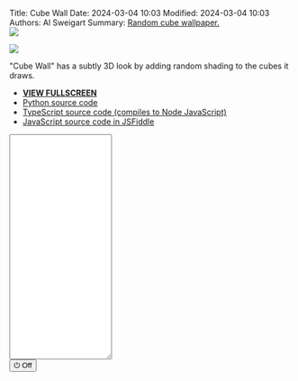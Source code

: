 Title: Cube Wall
Date: 2024-03-04 10:03
Modified: 2024-03-04 10:03
Authors: Al Sweigart
Summary: <a href="{filename}cube-wall.md">Random cube wallpaper.<br><img src="{static}/images/cube-wall-screenshot.webp" style="max-width: 640px;"></a>

<img src="{static}/images/cube-wall-screenshot.webp" style="max-width: 640px;">

"Cube Wall" has a subtly 3D look by adding random shading to the cubes it draws.


* **[VIEW FULLSCREEN](/static/cubewall-fullscreen.html)**
* [Python source code](https://github.com/asweigart/scrollart/blob/main/python/cubewall.py)
* [TypeScript source code (compiles to Node JavaScript)](https://github.com/asweigart/scrollart/blob/main/typescript/cubewall.ts)
* [JavaScript source code in JSFiddle](https://jsfiddle.net/asweigart/5Lz0wfbr/)

<div><textarea id="bextOutput" readonly style="height: 400px;"></textarea><br /><button type="button" onclick="running = !running;">&#x23FB; Off</button></div>
<script src="/static/bext.js"></script><link rel="stylesheet" href="/static/bext.css">
<script>

bextRowBuffer = 256;  // Change this to whatever size you want, or -1 for infinite buffer.
const DELAY = 100;
const DENSITY = 0.35;
const width = 220;
let running = true;

async function main() {

    while (running) {
        let segmentWidth = Math.floor(width / 18);

        let row1 = '';
        let row2 = '';
        let row3 = '';
        let row4 = '';
        let row5 = '';
        let row6 = '';

        let top1Shading = '';
        let top1ShadingBottom = '';
        let top2Shading = '';
        let top2ShadingBottom = '';
        let bottom1Shading = '';
        let bottom1ShadingBottom = '';
        let bottom2Shading = '';
        let bottom2ShadingBottom = '';
        let side1Shading = '';
        

        for (let i = 0; i < segmentWidth; i++) {
            if (Math.random() < DENSITY) {
                top1Shading = '/////';
                top1ShadingBottom = '_/_/_';
            } else {
                top1Shading = '     ';
                top1ShadingBottom = '_____';
            }

            if (Math.random() < DENSITY) {
                top2Shading = '/////';
                top2ShadingBottom = '_/_/_';
            } else {
                top2Shading = '     ';
                top2ShadingBottom = '_____';
            }

            if (Math.random() < DENSITY) {
                bottom1Shading = '\\\\\\\\\\';
                bottom1ShadingBottom = '_\\_\\_';
            } else {
                bottom1Shading = '     ';
                bottom1ShadingBottom = '_____';
            }

            if (Math.random() < DENSITY) {
                bottom2Shading = '\\\\\\\\\\';
                bottom2ShadingBottom = '_\\_\\_';
            } else {
                bottom2Shading = '     ';
                bottom2ShadingBottom = '_____';
            }

            if (Math.random() < DENSITY) {
                if (Math.random() < 0.5) {
                    side1Shading = '\\\\';
                } else {
                    side1Shading = '//';
                }
            } else {
                side1Shading = '  ';
            }

            row1 += `  /${top1Shading}/\\${bottom2Shading}\\  `;
            row2 += ` /${top1Shading}/${side1Shading}\\${bottom2Shading}\\ `;
            row3 += `/${top1ShadingBottom}/${side1Shading.repeat(2)}\\${bottom2ShadingBottom}\\`;
            row4 += `\\${bottom1Shading}\\${side1Shading.repeat(2)}/${top2Shading}/`;
            row5 += ` \\${bottom1Shading}\\${side1Shading}/${top2Shading}/ `;
            row6 += `  \\${bottom1ShadingBottom}\\/${top2ShadingBottom}/  `;
        }

        print(row1); await sleep(DELAY);
        print(row2); await sleep(DELAY);
        print(row3); await sleep(DELAY);
        print(row4); await sleep(DELAY);
        print(row5); await sleep(DELAY);
        print(row6); await sleep(DELAY);
    }
}

main();
</script>